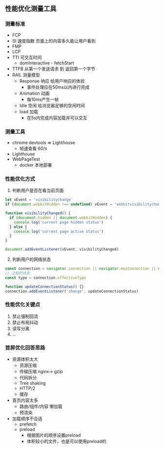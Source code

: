 ## 性能优化测量工具

### 测量标准
- FCP
- SI 速度指数 页面上的内容多久能让用户看到
- FMP
- LCP
- TTI 可交互时间
  - domInteractive - fetchStart
- TTFB 从第一个发送请求 到 返回第一个字节
- RAIL 测量模型
  - Response 响应 给用户响应的体验
    - 事件处理应在50ms以内进行完成
  - Animation 动画
    - 每10ms产生一帧
  - Idle 空闲  给浏览器足够的空闲时间
  - load 加载
    - 在5s内完成内容加载并可以交互 

### 测量工具
- chrome devtools => Lighthouse
  - 帧速查看 60/s
- Lighthouse
- WebPageTest
  - docker 本地部署

### 性能优化方式
1. 判断用户是否在看当前页面
```js
let vEvent = 'visibilitychange'
if (document.webkitHidden !== undefined) vEvent = 'webkitvisibilitychange'

function visibilityChanged() {
  if (document.hidden || document.webkitHidden) {
    console.log('current page hidden status')
  } else {
    console.log('current page active status')
  }
}

document.addEventListener(vEvent, visibilityChanged)
```

2. 判断用户的网络状态
```js
const connection = navigator.connection || navigator.mozConnection || navigator.webkitConnection
// 之前的状态
const type = connection.effectiveType

function updateConnectionStatus() {}
connection.addEventListener('change', updateConnectionStatus)
```

### 性能优化关键点
1. 禁止强制回流
2. 禁止布局抖动
3. 读写分离
4. ...

### 首屏优化回答思路
- 资源体积太大
  - 资源压缩
  - 传输压缩 nginx-> gzip
  - 代码拆分
  - Tree shaking
  - HTTP/2
  - 缓存
- 首页内容太多
  - 路由/组件/内容 懒加载
  - 预渲染
- 加载顺序不合适
  - prefetch
  - preload
    - 根据图片的顺序设置preload
    - 体积较小的文件，也是可以使用preload的 